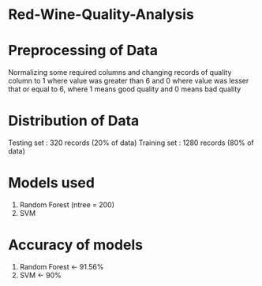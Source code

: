 # Red-Wine-Quality-Analysis
# Preprocessing of Data
Normalizing some required columns and changing records of quality column to 1 where value was greater than 6 and 0 where value was lesser that or equal to 6, where 1 means good quality and 0 means bad quality
# Distribution of Data
Testing set : 320 records (20% of data) 
Training set : 1280 records (80% of data)
# Models used
1. Random Forest (ntree = 200)
2. SVM 
# Accuracy of models
1. Random Forest <- 91.56%
2. SVM <- 90%
